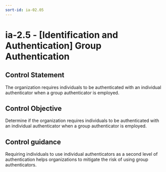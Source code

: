 ```yaml
---
sort-id: ia-02.05
---
```


# ia-2.5 - \[Identification and Authentication\] Group Authentication

## Control Statement

The organization requires individuals to be authenticated with an individual authenticator when a group authenticator is employed.

## Control Objective

Determine if the organization requires individuals to be authenticated with an individual authenticator when a group authenticator is employed.

## Control guidance

Requiring individuals to use individual authenticators as a second level of authentication helps organizations to mitigate the risk of using group authenticators.
